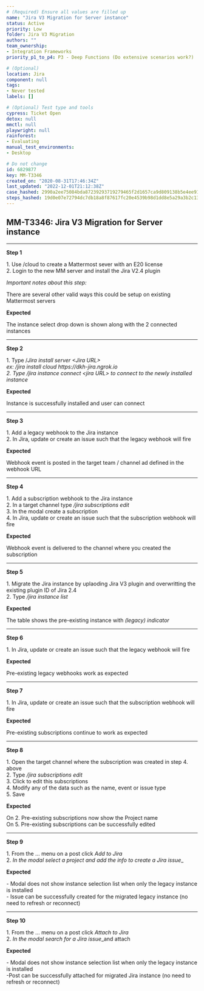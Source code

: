 ```yaml
---
# (Required) Ensure all values are filled up
name: "Jira V3 Migration for Server instance"
status: Active
priority: Low
folder: Jira V3 Migration
authors: ""
team_ownership: 
- Integration Frameworks
priority_p1_to_p4: P3 - Deep Functions (Do extensive scenarios work?)

# (Optional)
location: Jira
component: null
tags: 
- Never tested
labels: []

# (Optional) Test type and tools
cypress: Ticket Open
detox: null
mmctl: null
playwright: null
rainforest: 
- Evaluating
manual_test_environments: 
- Desktop

# Do not change
id: 6829877
key: MM-T3346
created_on: "2020-08-31T17:46:34Z"
last_updated: "2022-12-01T21:12:38Z"
case_hashed: 2990a2ee75084bda87239293719279465f2d1657ca9d809138b5e4ee9112f78ea4d2e83f44c0ca9a3f959d5697e4f2d1
steps_hashed: 19d0e07e72794dc7db18a8f87617fc20e4539b98d1dd8e5a29a3b2c13e8964e5c03846720f4bdff6b7d3e378a77d39b8
---
```


<!-- (Auto-generated) Based on frontmatter's "key" and "name" -->

## MM-T3346: Jira V3 Migration for Server instance

---

**Step 1**

1\. Use /cloud to create a Mattermost sever with an E20 license\
2\. Login to the new MM server and install the Jira V2.4 plugin

_Important notes about this step:_

There are several other valid ways this could be setup on existing Mattermost servers

**Expected**

The instance select drop down is shown along with the 2 connected instances

---

**Step 2**

1\. Type /_Jira install server \<Jira URL>_\
_ex: /jira install cloud https\://dkh-jira.ngrok.io_\
_2. _Type_ /jira instance connect \<jira URL> to connect to the newly installed instance_

**Expected**

Instance is successfully installed and user can connect

---

**Step 3**

1\. Add a legacy webhook to the Jira instance\
2\. In Jira, update or create an issue such that the legacy webhook will fire

**Expected**

Webhook event is posted in the target team / channel ad defined in the webhook URL

---

**Step 4**

1\. Add a subscription webhook to the Jira instance\
2\. In a target channel type _/jira subscriptions edit_\
3\. In the modal create a subscription\
4\. In Jira, update or create an issue such that the subscription webhook will fire

**Expected**

Webhook event is delivered to the channel where you created the subscription

---

**Step 5**

1\. Migrate the Jira instance by uplaoding Jira V3 plugin and overwritting the existing plugin ID of Jira 2.4\
2\. Type _/jira instance list_

**Expected**

The table shows the pre-existing instance with _(legacy) indicator_

---

**Step 6**

1\. In Jira, update or create an issue such that the legacy webhook will fire

**Expected**

Pre-existing legacy webhooks work as expected

---

**Step 7**

1\. In Jira, update or create an issue such that the subscription webhook will fire

**Expected**

Pre-existing subscriptions continue to work as expected

---

**Step 8**

1\. Open the target channel where the subscription was created in step 4. above\
2\. Type _/jira subscriptions edit_\
3\. Click to edit this subscriptions\
4\. Modify any of the data such as the name, event or issue type\
5\. Save

**Expected**

On 2. Pre-existing subscriptions now show the Project name\
On 5. Pre-existing subscriptions can be successfully edited

---

**Step 9**

1\. From the ... menu on a post click _Add to Jira_\
2\. _In the modal select a project and add the info to create a Jira issue_\_

**Expected**

\- Modal does not show instance selection list when only the legacy instance is installed\
\- Issue can be successfully created for the migrated legacy instance (no need to refresh or reconnect)

---

**Step 10**

1\. From the ... menu on a post click _Attach to Jira_\
2\. _In the modal search for a Jira issue_\_and attach

**Expected**

\- Modal does not show instance selection list when only the legacy instance is installed\
\-Post can be successfully attached for migrated Jira instance (no need to refresh or reconnect)
